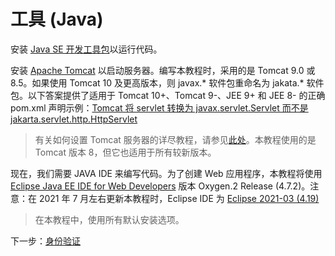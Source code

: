 # 工具 (Java)

安装 [Java SE 开发工具包](http://www.oracle.com/technetwork/java/javase/downloads/jdk8-downloads-2133151.html)以运行代码。 

安装 [Apache Tomcat](https://tomcat.apache.org/download-90.cgi) 以启动服务器。编写本教程时，采用的是 Tomcat 9.0 或 8.5。如果使用 Tomcat 10 及更高版本，则 javax.* 软件包重命名为 jakata.* 软件包。以下答案提供了适用于 Tomcat 10+、Tomcat 9-、JEE 9+ 和 JEE 8- 的正确 pom.xml 声明示例：[Tomcat 将 servlet 转换为 javax.servlet.Servlet 而不是 jakarta.servlet.http.HttpServlet](https://stackoverflow.com/questions/65703840/tomcat-casting-servlets-to-javax-servlet-servlet-instead-of-jakarta-servlet-http/65704617#65704617) 

> 有关如何设置 Tomcat 服务器的详尽教程，请参见[此处](https://crunchify.com/step-by-step-guide-to-setup-and-install-apache-tomcat-server-in-eclipse-development-environment-ide/)。本教程使用的是 Tomcat 版本 8，但它也适用于所有较新版本。 

现在，我们需要 JAVA IDE 来编写代码。为了创建 Web 应用程序，本教程将使用 [Eclipse Java EE IDE for Web Developers](http://www.eclipse.org/downloads/packages/eclipse-ide-java-ee-developers/oxygen3) 版本 Oxygen.2 Release (4.7.2)。注意：在 2021 年 7 月左右更新本教程时，Eclipse IDE 为 [Eclipse 2021-03 (4.19)](https://www.eclipse.org/downloads/packages/release/2021-03/r)

> 在本教程中，使用所有默认安装选项。

下一步：[身份验证](/zh-CN/oauth/)